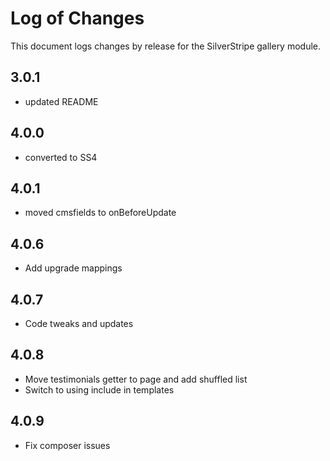 # Log of Changes

This document logs changes by release for the SilverStripe gallery module.

## 3.0.1

* updated README

## 4.0.0

* converted to SS4

## 4.0.1

* moved cmsfields to onBeforeUpdate

## 4.0.6

* Add upgrade mappings

## 4.0.7

* Code tweaks and updates

## 4.0.8

* Move testimonials getter to page and add shuffled list
* Switch to using include in templates

## 4.0.9

* Fix composer issues